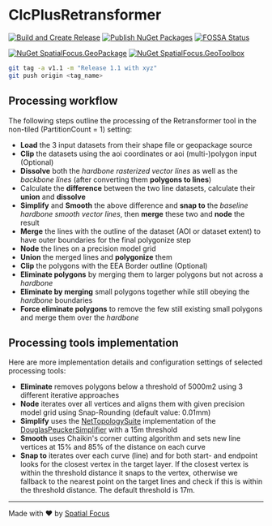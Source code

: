 # ClcPlusRetransformer

[![Build and Create Release](https://github.com/SpatialFocus/CLCPlusRetransformer/actions/workflows/create-release.yml/badge.svg)](https://github.com/SpatialFocus/CLCPlusRetransformer/actions/workflows/create-release.yml)
[![Publish NuGet Packages](https://github.com/SpatialFocus/CLCPlusRetransformer/actions/workflows/create-nuget.yml/badge.svg)](https://github.com/SpatialFocus/CLCPlusRetransformer/actions/workflows/create-nuget.yml)
[![FOSSA Status](https://app.fossa.com/api/projects/custom%2B19685%2Fgithub.com%2FSpatialFocus%2FCLCPlusRetransformer.svg?type=shield)](https://app.fossa.com/projects/custom%2B19685%2Fgithub.com%2FSpatialFocus%2FCLCPlusRetransformer?ref=badge_shield)

[![NuGet SpatialFocus.GeoPackage](https://img.shields.io/nuget/v/SpatialFocus.GeoPackage.svg?label=Nuget%20SpatialFocus.GeoPackage)](https://www.nuget.org/packages/SpatialFocus.GeoPackage/)
[![NuGet SpatialFocus.GeoToolbox](https://img.shields.io/nuget/v/SpatialFocus.GeoToolbox.svg?label=Nuget%20SpatialFocus.GeoToolbox)](https://www.nuget.org/packages/SpatialFocus.GeoToolbox/)

```bash
git tag -a v1.1 -m "Release 1.1 with xyz"
git push origin <tag_name>
```

## Processing workflow

The following steps outline the processing of the Retransformer tool in the non-tiled (PartitionCount = 1) setting:

- __Load__ the 3 input datasets from their shape file or geopackage source
- __Clip__ the datasets using the aoi coordinates or aoi (multi-)polygon input (Optional)
- __Dissolve__ both the _hardbone rasterized vector lines_ as well as the _backbone lines_ (after converting them __polygons to lines__)
- Calculate the __difference__ between the two line datasets, calculate their __union__ and __dissolve__
- __Simplify__ and __Smooth__ the above difference and __snap to__ the _baseline hardbone smooth vector lines_, then __merge__ these two and __node__ the result
- __Merge__ the lines with the outline of the dataset (AOI or dataset extent) to have outer boundaries for the final polygonize step
- __Node__ the lines on a precision model grid
- __Union__ the merged lines and __polygonize__ them
- __Clip__ the polygons with the EEA Border outline (Optional)
- __Eliminate polygons__ by merging them to larger polygons but not across a _hardbone_
- __Eliminate by merging__ small polygons together while still obeying the _hardbone_ boundaries
- __Force eliminate polygons__ to remove the few still existing small polygons and merge them over the _hardbone_

## Processing tools implementation

Here are more implementation details and configuration settings of selected processing tools:

- __Eliminate__ removes polygons below a threshold of 5000m2 using 3 different iterative approaches
- __Node__ iterates over all vertices and aligns them with given precision model grid using Snap-Rounding (default value: 0.01mm)
- __Simplify__ uses the [NetTopologySuite](https://github.com/NetTopologySuite/NetTopologySuite) implementation of the [DouglasPeuckerSimplifier](https://github.com/NetTopologySuite/NetTopologySuite/blob/master/src/NetTopologySuite/Simplify/DouglasPeuckerSimplifier.cs) with a 15m threshold
- __Smooth__ uses Chaikin's corner cutting algorithm and sets new line vertices at 15% and 85% of the distance on each curve
- __Snap to__ iterates over each curve (line) and for both start- and endpoint looks for the closest vertex in the target layer. If the closest vertex is within the threshold distance it snaps to the vertex, otherwise we fallback to the nearest point on the target lines and check if this is within the threshold distance. The default threshold is 17m.

----

Made with :heart: by [Spatial Focus](https://spatial-focus.net/)
